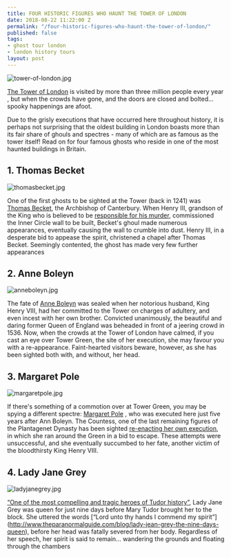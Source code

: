 ```yaml
---
title: FOUR HISTORIC FIGURES WHO HAUNT THE TOWER OF LONDON
date: 2018-08-22 11:22:00 Z
permalink: "/four-historic-figures-who-haunt-the-tower-of-london/"
published: false
tags:
- ghost tour london
- london history tours
layout: post
---
```


![tower-of-london.jpg](/uploads/tower-of-london.jpg)

[The Tower of London](https://www.hrp.org.uk/tower-of-london/history-and-stories/the-story-of-the-tower-of-london/#gs.AQQSdHE) is visited by more than three million people every year , but when the crowds have gone, and the doors are closed and bolted... spooky happenings are afoot.  

Due to the grisly executions that have occurred here throughout history, it is perhaps not surprising that the oldest building in London boasts more than its fair share of ghouls and spectres - many of which are as famous as the tower itself! Read on for four famous ghosts who reside in one of the most haunted buildings in Britain. 

## 1. Thomas Becket
![thomasbecket.jpg](/uploads/thomasbecket.jpg)

One of the first ghosts to be sighted at the Tower (back in 1241) was [Thomas Becket](https://seeksghosts.blogspot.com/2015/04/thomas-becket-murder-and-haunting-part.html), the Archbishop of Canterbury. When Henry III, grandson of the King who is believed to be [responsible for his murder](http://www.eyewitnesstohistory.com/becket.htm), commissioned the Inner Circle wall to be built, Becket's ghoul made numerous appearances, eventually causing the wall to crumble into dust. Henry III, in a desperate bid to appease the spirit, christened a chapel after Thomas Becket. Seemingly contented, the ghost has made very few further appearances

## 2. Anne Boleyn
![anneboleyn.jpg](/uploads/anneboleyn.jpg)

The fate of [Anne Boleyn](https://www.britannica.com/biography/Anne-Boleyn) was sealed when her notorious husband, King Henry VIII, had her committed to the Tower on charges of adultery, and even incest with her own brother. Convicted unanimously, the beautiful and daring former Queen of England was beheaded in front of a jeering crowd in 1536. Now, when the crowds at the Tower of London have calmed, if you cast an eye over Tower Green, the site of her execution, she may favour you with a re-appearance. Faint-hearted visitors beware, however, as she has been sighted both with, and without, her head. 

## 3. Margaret Pole
![margaretpole.jpg](/uploads/margaretpole.jpg)

If there's something of a commotion over at Tower Green, you may be spying a different spectre: [Margaret Pole](https://www.theanneboleynfiles.com/the-execution-of-margaret-pole-countess-of-salisbury/) , who was executed here just five years after Ann Boleyn. The Countess, one of the last remaining figures of the Plantagenet Dynasty has been sighted [re-enacting her own execution](https://londonist.com/2016/10/who-exactly-are-the-ghosts-of-london), in which she ran around the Green in a bid to escape. These attempts were unsuccessful, and she eventually succumbed to her fate, another victim of the bloodthirsty King Henry VIII. 

## 4. Lady Jane Grey
![ladyjanegrey.jpg](/uploads/ladyjanegrey.jpg)

[“One of the most compelling and tragic heroes of Tudor history”](https://englishhistory.net/tudor/relative/lady-jane-grey/), Lady Jane Grey was queen for just nine days before Mary Tudor brought her to the block. She uttered the words [“Lord unto thy hands I commend my spirit”]  (http://www.theparanormalguide.com/blog/lady-jean-grey-the-nine-days-queen), before her head was fatally severed from her body. Regardless of her speech, her spirit is said to remain... wandering the grounds and floating through the chambers
 